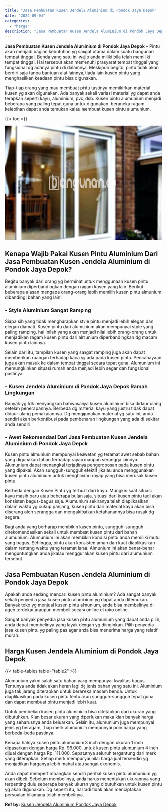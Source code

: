 ```yaml
---
title: "Jasa Pembuatan Kusen Jendela Aluminium di Pondok Jaya Depok"
date: "2024-09-04"
categories: 
  - "harga"
description: "Jasa Pembuatan Kusen Jendela Aluminium di Pondok Jaya Depok. Anda dapat mempertimbangkan sendiri perihal kusen pintu alumunium yg akan dibeli. Sebelum membel..."
---
```


**Jasa Pembuatan Kusen Jendela Aluminium di Pondok Jaya Depok** – Pintu akan menjadi bagian kebutuhan yg sangat utama dalam suatu bangunan tempat tinggal. Benda yang satu ini wajib anda miliki bila telah memiliki tempat tinggal. Hal tersebut akan memenuhi prasyarat tempat tinggal yang fungsional dg adanya pintu di dalamnya. Meskipun begitu, pintu tidak akan berdiri saja tanpa bantuan alat lainnya, tiada lain kusen pintu yang menghasilkan keadaan pintu bisa digunakan.

Tiap-tiap orang yang mau membuat pintu tastinya memikirkan material kusen yg akan digunakan. Ada banyak sekali variasi material yg dapat anda terapkan seperti kayu, aluminium, pvc, dsb. Kusen pintu alumunium menjadi beberapa yang paling tepat guna untuk digunakan. beraneka ragam kelebihan dapat anda temukan kalau membuat kusen pintu alumunium.

{{< toc >}}

![Jasa Pembuatan Kusen Jendela Aluminium di Pondok Jaya Depok](/images/harga-kusen-jendela-alumunium-44.png)

## Kenapa Wajib Pakai Kusen Pintu Aluminium Dari Jasa Pembuatan Kusen Jendela Aluminium di Pondok Jaya Depok?

Begitu banyak dari orang yg berminat untuk menggunaan kusen pintu aluminium diperbandingkan dengan ragam kusen yang lain. Berikut beberapa alasan mengapa orang-orang lebih memilih kusen pintu almunium dibandingi bahan yang lain!

### \- Style Aluminium Sangat Ramping

Siapa sih yang tidak mengharapkan style pintu menjadi lebih elegan dan elegan diamati. Kusen pintu dari alumunium akan mempunyai style yang paling ramping, hal inilah yang akan menjadi nilai lebih orang-orang untuk menjadikan ragam kusen pintu dari almunium diperbandingkan dg macam kusen pintu lainnya.

Selain dari itu, tampilan kusen yang sangat ramping juga akan dapat memberikan ruangan terhadap kaca yg ada pada kusen pintu. Pencahayaan juga akan masuk ke dalam tempat tinggal secara tepat guna. Alumunium ini memungkinkan situasi rumah anda menjadi lebih segar dan fungsional pastinya.

### \- Kusen Jendela Aluminium di Pondok Jaya Depok Ramah Lingkungan

Banyak yg tdk menyangkan bahwasanya kusen aluminium bisa didaur ulang setelah penerapannya. Berbeda dg material kayu yang justru tidak dapat didaur ulang pemakaiannya. Dg menggunakan material yg satu ini, anda sendiri akan berkontibusi pada pembenaran lingkungan yang ada di sekitar anda sendiri.

### \- Awet Rekomendasi Dari Jasa Pembuatan Kusen Jendela Aluminium di Pondok Jaya Depok

Kusen pintu almunium mempunyai keawetan yg teramat awet sebab bahan yang digunakan tahan terhadap rayap maupun serangga lainnya. Alumunium dapat menangkal terjadinya pengeroposan pada kusen pintu yang dipakai. Akan sungguh-sungguh efektif jikalau anda menggunakan kusen pintu aluminium untuk menghindari rayap yang bisa merusak kusen pintu.

Berbeda dengan Kusen Pintu yg terbuat dari kayu. Mungkin saat situasi kayu masih baru atau beberapa bulan saja, situasi dari kusen pintu tadi akan konsisten bagus-bagus saja. Alumunium sekiranya telah diaplikasikan dalam waktu yg cukup panjang, kusen pintu dari material kayu akan bisa diserang oleh serangga dan mengakibatkan ketahanannya bisa rusak dg segera.

Bagi anda yang berharap membikin kusen pintu, sungguh-sungguh direkomendasikan sekali untuk membuat kusen pintu dari bahan alumunium. Alumunium ini akan membikin kondisi pintu anda memiliki mutu yang bagus. Sehingga, pintu akan konsisten aman dan kuat diaplikasikan dalam rentang waktu yang teramat lama. Almunium ini akan benar-benar menguntungkan anda jikalau menggunakan kusen pintu dari alumunium tersebut.

## Jasa Pembuatan Kusen Jendela Aluminium di Pondok Jaya Depok

Apakah anda sedang mencari kusen pintu aluminium? Ada sangat banyak sekali penyedia jasa kusen pintu aluminium yg dapat anda ditemukan. Banyak toko yg menjual kusen pintu almunium, anda bisa membelinya di agen terdekat ataupun membeli secara online di toko online.

Sangat banyak penyedia jasa kusen pintu alumunium yang dapat anda pilih, anda dapat membelinya yang layak dengan yg diinginkan. Pilih penyedia jasa kusen pintu yg paling pas agar anda bisa menerima harga yang relatif murah.

## Harga Kusen Jendela Aluminium di Pondok Jaya Depok

{{< table-tables table="table2" >}}

Alumunium yakni salah satu bahan yang mempunyai kwalitas bagus. Tentunya anda tidak akan heran lagi dg jenis bahan yang satu ini. Aluminium juga tak jarang diterapkan untuk beraneka macam benda. Untuk diaplikasikan pada kusen pintu tentu akan sungguh-sungguh tepat guna dan dapat membuat pintu menjadi lebih kuat.

Untuk pembelian kusen pintu aluminium bisa ditetapkan dari ukuran yang dibutuhkan. Kian besar ukuran yang diperlukan maka kian banyak harga yang seharusnya anda keluarkan. Selain itu, alumunium juga mempunyai jenis yg beragam, Tiap merk alumunium mempunyai poin harga yang berbeda-beda pastinya.

Kenapa halnya kusen pintu alumunium 3 inch dengan ukuran 1 inch dipasarkan dengan harga Rp. 96.000, untuk kusen pintu alumunium 4 inch dijual dengan harga Rp. 111.000. Sepatutnya seluruh tergantung dari merk yang diterapkan. Setiap merk mempunyai nilai harga jual tersendiri yg menjadikan harganya lebih mahal atau sangat ekonomis.

Anda dapat mempertimbangkan sendiri perihal kusen pintu alumunium yg akan dibeli. Sebelum membelinya, anda harus menentukan ukurannya yang terpenting dulu seberapa banyak ukuran yang dibutuhkan untuk kusen pintu yg akan digunakan. Dg seperti itu, hal tadi tidak akan menciptakan persoalan bilamana telah membelinya.

**Ref by:** [Kusen Jendela Aluminium Pondok Jaya Depok](https://id.wikipedia.org/wiki/Kusen)
